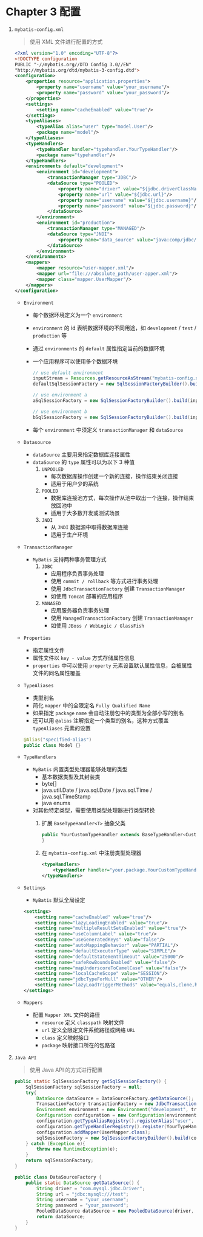 # Chapter 3 配置

1. `mybatis-config.xml`

    > 使用 XML 文件进行配置的方式

    ```xml
    <?xml version="1.0" encoding="UTF-8"?>
    <!DOCTYPE configuration
    PUBLIC "-//mybatis.org//DTD Config 3.0//EN"
    "http://mybatis.org/dtd/mybatis-3-config.dtd">
    <configuration>
        <properties resource="application.properties">
            <property name="username" value="your_username"/>
            <property name="password" value="your_password"/>
        </properties>
        <settings>
            <setting name="cacheEnabled" value="true"/>
        </settings>
        <typeAliases>
            <typeAlias alias="user" type="model.User"/>
            <package name="model"/>
        </typeAliases>
        <typeHandlers>
            <typeHandler handler="typehandler.YourTypeHandler"/>
            <package name="typehandler"/>
        </typeHandlers>
        <environments default="development">
            <environment id="development">
                <transactionManager type="JDBC"/>
                <dataSource type="POOLED">
                    <property name="driver" value="${jdbc.driverClassName}"/>
                    <property name="url" value="${jdbc.url}"/>
                    <property name="username" value="${jdbc.username}"/>
                    <property name="password" value="${jdbc.password}"/>
                </dataSource>
            </environment>
            <environment id="production">
                <transactionManager type="MANAGED"/>
                <dataSource type="JNDI">
                    <property name="data_source" value="java:comp/jdbc/MyBatisDemoDataSource"/>
                </dataSource>
            </environment>
        </environments>
        <mappers>
            <mapper resource="user-mapper.xml"/>
            <mapper url="file:///absolute_path/user-apper.xml"/>
            <mapper class="mapper.UserMapper"/>
        </mappers>
    </configuration>
    ```
    - `Environment`
        - 每个数据环境定义为一个 `environment`
        - `environment` 的 id 表明数据环境的不同用途，如 `development` / `test` / `production` 等
        - 通过 `environments` 的 `default` 属性指定当前的数据环境
        - 一个应用程序可以使用多个数据环境
            
            ```java
            // use default environment
            inputStream = Resources.getResourceAsStream("mybatis-config.xml");
            defaultSqlSessionFactory = new SqlSessionFactoryBuilder().build(inputStream);
            
            // use environment a
            aSqlSessionFactory = new SqlSessionFactoryBuilder().build(inputStream, "environment-id_a");
            
            // use environment b
            bSqlSessionFactory = new SqlSessionFactoryBuilder().build(inputStream, "environment-id_b");
            ```
            
        - 每个 `environment` 中须定义 `transactionManager` 和 `dataSource`
    - `Datasource`
        - `dataSource` 主要用来指定数据库连接属性
        - `dataSource` 的 `type` 属性可以为以下 3 种值
            1. `UNPOOLED`
                - 每次数据库操作创建一个新的连接，操作结束关闭连接
                - 适用于用户少的系统
            2. `POOLED`
                - 数据库连接池方式，每次操作从池中取出一个连接，操作结束放回池中
                - 适用于大多数开发或测试场景
            3. `JNDI`
                - 从 `JNDI` 数据源中取得数据库连接
                - 适用于生产环境
    - `TransactionManager`
        - `MyBatis` 支持两种事务管理方式
            1. `JDBC` 
                - 应用程序负责事务处理
                - 使用 `commit / rollback` 等方式进行事务处理
                - 使用 `JdbcTransactionFactory` 创建 `TransactionManager`
                - 如使用 `Tomcat` 部署的应用程序
            2. `MANAGED`
                - 应用服务器负责事务处理
                - 使用 `ManagedTransactionFactory` 创建 `TransactionManager`
                - 如使用 `JBoss / WebLogic / GlassFish`
    - `Properties`
        - 指定属性文件
        - 属性文件以 `key - value` 方式存储属性信息
        - `properties` 中可以使用 `property` 元素设置默认属性信息，会被属性文件的同名属性覆盖
    - `TypeAliases`
        - 类型别名
        - 简化 `mapper` 中的全限定名 `Fully Qualified Name`
        - 如果指定 `package` `name` 会自动注册包中的类型为全部小写的别名
        - 还可以用 `@alias` 注解指定一个类型的别名，这种方式覆盖 `typeAliases` 元素的设置
        
        ```java
        @Alias("specified-alias")
        public class Model {}
        
        ```
    - `TypeHandlers`
        - `MyBatis` 内置类型处理器能够处理的类型
            - 基本数据类型及其封装类
            - byte[]
            - java.util.Date / java.sql.Date / java.sql.Time / java.sql.TimeStamp
            - java enums
        - 对其他特定类型，需要使用类型处理器进行类型转换
            1. 扩展 `BaseTypeHandler<T>` 抽象父类
            
                ```java
                public YourCustomTypeHandler extends BaseTypeHandler<CustomType> {
                }
                ```
                
            2. 在 `mybatis-config.xml` 中注册类型处理器
            
                ```xml
                <typeHandlers>
                    <typeHandler handler="your.package.YourCustomTypeHandler"/>
                </typeHandlers>
                ```
    - `Settings`
        - `MyBatis` 默认全局设定
        
        ```xml
        <settings>
            <setting name="cacheEnabled" value="true"/>
            <setting name="lazyLoadingEnabled" value="true"/>
            <setting name="multipleResultSetsEnabled" value="true"/>
            <setting name="useColumnLabel" value="true"/>
            <setting name="useGeneratedKeys" value="false"/>
            <setting name="autoMappingBehavior" value="PARTIAL"/>
            <setting name="defaultExecutorType" value="SIMPLE"/>
            <setting name="defaultStatementTimeout" value="25000"/>
            <setting name="safeRowBoundsEnabled" value="false"/>
            <setting name="mapUnderscoreToCamelCase" value="false"/>
            <setting name="localCacheScope" value="SESSION"/>
            <setting name="jdbcTypeForNull" value="OTHER"/>
            <setting name="lazyLoadTriggerMethods" value="equals,clone,hashCode,toString"/>
        </settings>
        ```
        
    - `Mappers`
        - 配置 `Mapper XML` 文件的路径
            - `resource` 定义 `classpath` 映射文件
            - `url` 定义全限定文件系统路径或网络 `URL`
            - `class` 定义映射接口
            - `package` 映射接口所在的包路径
            
2. `Java API`

    > 使用 Java API 的方式进行配置
    
    ```java
    public static SqlSessionFactory getSqlSessionFactory() {
        SqlSessionFactory sqlSessionFactory = null;
        try{
            DataSource dataSource = DataSourceFactory.getDataSource();
            TransactionFactory transactionFactory = new JdbcTransactionFactory(); // new ManagedTransactionFactory();
            Environment environment = new Environment("development", transactionFactory, dataSource);
            Configuration configuration = new Configuration(environment);
            configuration.getTypeAliasRegistry().registerAlias("user", User.class);
            configuration.getTypeHandlerRegistry().register(YourTypeHandler.class,YourTypeHandler.class);
            configuration.addMapper(UserMapper.class);
            sqlSessionFactory = new SqlSessionFactoryBuilder().build(configuration);
        } catch (Exception e){
            throw new RuntimeException(e);
        }
        return sqlSessionFactory;
    }
    ```
    
    ```java
    public class DataSourceFactory {
        public static DataSource getDataSource() {
            String driver = "com.mysql.jdbc.Driver";
            String url = "jdbc:mysql:///test";
            String username = "your_username";
            String password = "your_password";
            PooledDataSource dataSource = new PooledDataSource(driver, url, username, password);
            return dataSource;
        }
    }
    ```